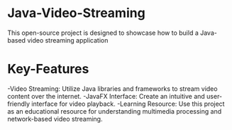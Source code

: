 # Java-Video-Streaming
This open-source project is designed to showcase how to build a Java-based video streaming application

# Key-Features
-Video Streaming: Utilize Java libraries and frameworks to stream video content over the internet.
-JavaFX Interface: Create an intuitive and user-friendly interface for video playback.
-Learning Resource: Use this project as an educational resource for understanding multimedia processing and network-based video streaming.
